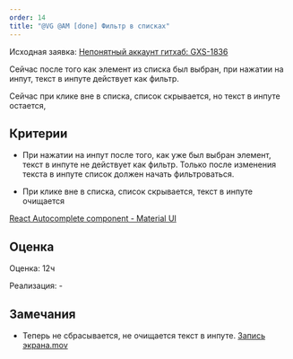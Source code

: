 ```yaml
---
order: 14
title: "@VG @AM [done] Фильтр в списках"
---
```


Исходная заявка: [Непонятный аккаунт гитхаб: GXS-1836](https://support.ics-it.ru/issue/GXS-1836)

Сейчас после того как элемент из списка был выбран, при нажатии на инпут, текст в инпуте действует как фильтр.

Сейчас при клике вне в списка, список скрывается, но текст в инпуте остается,

## Критерии

-  При нажатии на инпут после того, как уже был выбран элемент, текст  в инпуте не действует как фильтр. Только после изменения текста в инпуте список должен начать фильтроваться.

-  При клике вне в списка, список скрывается, текст в инпуте очищается

[React Autocomplete component - Material UI](https://mui.com/material-ui/react-autocomplete/#combo-box)

## Оценка

Оценка: 12ч

Реализация: -

## Замечания

-  Теперь не сбрасывается, не очищается текст в инпуте. [Запись экрана.mov](<./Запись экрана 2024-09-20 в 10.34.19.mov>)